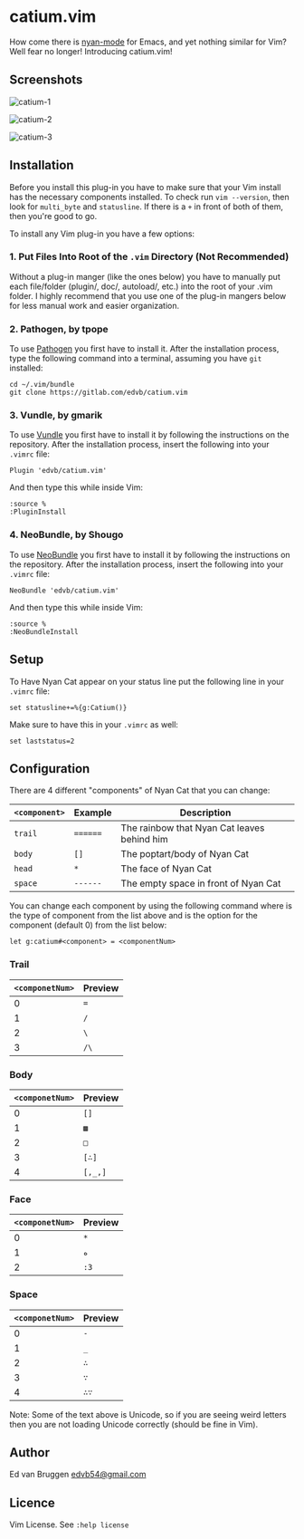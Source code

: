# catium.vim

How come there is [nyan-mode](https://github.com/TeMPOraL/nyan-mode) for Emacs,
and yet nothing similar for Vim?  Well fear no longer! Introducing catium.vim!

## Screenshots

![catium-1](http://i.imgur.com/1TDWJFV.png)

![catium-2](http://i.imgur.com/u2UzIpB.png)

![catium-3](http://i.imgur.com/wvl6geF.png)

## Installation

Before you install this plug-in you have to make sure that your Vim install has
the necessary components installed. To check run `vim --version`, then look for
`multi_byte` and `statusline`. If there is a `+` in front of both of them, then
you're good to go.

To install any Vim plug-in you have a few options:

### 1. Put Files Into Root of the `.vim` Directory (Not Recommended)

Without a plug-in manger (like the ones below) you have to manually put each
file/folder (plugin/, doc/, autoload/, etc.) into the root of your .vim folder.
I highly recommend that you use one of the plug-in mangers below for less
manual work and easier organization.

### 2. Pathogen, by tpope

To use [Pathogen](https://github.com/tpope/vim-pathogen) you first have to
install it. After the installation process, type the following command
into a terminal, assuming you have `git` installed:

	cd ~/.vim/bundle
	git clone https://gitlab.com/edvb/catium.vim

### 3. Vundle, by gmarik

To use [Vundle](https://github.com/gmarik/Vundle.vim) you first have to
install it by following the instructions on the repository. After the
installation process, insert the following into your `.vimrc` file:

	Plugin 'edvb/catium.vim'

And then type this while inside Vim:

	:source %
	:PluginInstall

### 4. NeoBundle, by Shougo

To use [NeoBundle](https://github.com/Shougo/neobundle.vim) you first have to
install it by following the instructions on the repository. After the
installation process, insert the following into your `.vimrc` file:

	NeoBundle 'edvb/catium.vim'

And then type this while inside Vim:

	:source %
	:NeoBundleInstall

## Setup

To Have Nyan Cat appear on your status line put the following line in your
`.vimrc` file:

	set statusline+=%{g:Catium()}

Make sure to have this in your `.vimrc` as well:

	set laststatus=2

## Configuration

There are 4 different "components" of Nyan Cat that you can change:

| `<component>` | Example  | Description                                 |
| -----------   | -------- | ------------------------------------------- |
| `trail`       | `======` | The rainbow that Nyan Cat leaves behind him |
| `body`        | `[]`     | The poptart/body of Nyan Cat                |
| `head`        | `*`      | The face of Nyan Cat                        |
| `space`       | `------` | The empty space in front of Nyan Cat        |

You can change each component by using the following command where
<component> is the type of component from the list above and
<componentNum> is the option for the component (default 0) from the list
below:

	let g:catium#<component> = <componentNum>

### Trail

| `<componetNum>` | Preview |
| -------------   | ------- |
| 0               | `=`     |
| 1               | `/`     |
| 2               | `\`     |
| 3               | `/\`    |

### Body

| `<componetNum>` | Preview |
| -------------   | ------- |
| 0               | `[]`    |
| 1               | `▩ `    |
| 2               | `□ `    |
| 3               | `[∴]`   |
| 4               | `[,_,]` |

### Face

| `<componetNum>` | Preview |
| -------------   | ------- |
| 0               | `*`     |
| 1               | `ه`     |
| 2               | `:3`    |

### Space

| `<componetNum>` | Preview |
| -------------   | ------- |
| 0               | `-`     |
| 1               | `_`     |
| 2               | `∴ `    |
| 3               | `∵ `    |
| 4               | `∴∵`    |

Note: Some of the text above is Unicode, so if you are seeing weird letters
then you are not loading Unicode correctly (should be fine in Vim).

## Author

Ed van Bruggen <edvb54@gmail.com>

## Licence

Vim License. See `:help license`


